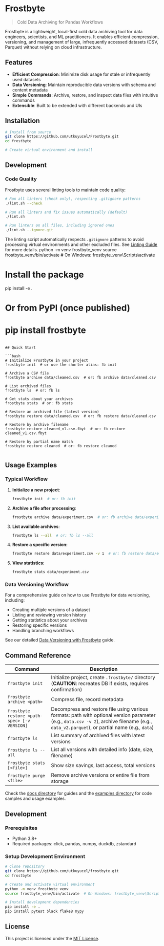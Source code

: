 # Frostbyte

> Cold Data Archiving for Pandas Workflows

Frostbyte is a lightweight, local-first cold data archiving tool for data engineers, scientists, and ML practitioners. It enables efficient compression, versioning, and management of large, infrequently accessed datasets (CSV, Parquet) without relying on cloud infrastructure.

## Features

- **Efficient Compression**: Minimize disk usage for stale or infrequently used datasets
- **Data Versioning**: Maintain reproducible data versions with schema and content metadata
- **Simple Commands**: Archive, restore, and inspect data files with intuitive commands
- **Extensible**: Built to be extended with different backends and UIs

## Installation

```bash
# Install from source
git clone https://github.com/utkuyucel/Frostbyte.git
cd frostbyte

# Create virtual environment and install
```

## Development

### Code Quality

Frostbyte uses several linting tools to maintain code quality:

```bash
# Run all linters (check only), respecting .gitignore patterns
./lint.sh --check

# Run all linters and fix issues automatically (default)
./lint.sh

# Run linters on all files, including ignored ones
./lint.sh --ignore-git
```

The linting script automatically respects `.gitignore` patterns to avoid processing virtual environments and other excluded files. See [Linting Guide](docs/linting.md) for more details.
python -m venv frostbyte_venv
source frostbyte_venv/bin/activate  # On Windows: frostbyte_venv\Scripts\activate

# Install the package
pip install -e .

# Or from PyPI (once published)
# pip install frostbyte
```

## Quick Start

```bash
# Initialize Frostbyte in your project
frostbyte init  # or use the shorter alias: fb init

# Archive a CSV file
frostbyte archive data/cleaned.csv  # or: fb archive data/cleaned.csv

# List archived files
frostbyte ls  # or: fb ls

# Get stats about your archives
frostbyte stats  # or: fb stats

# Restore an archived file (latest version)
frostbyte restore data/cleaned.csv  # or: fb restore data/cleaned.csv

# Restore by archive filename 
frostbyte restore cleaned_v1.csv.fbyt  # or: fb restore cleaned_v1.csv.fbyt

# Restore by partial name match
frostbyte restore cleaned  # or: fb restore cleaned


```

## Usage Examples

### Typical Workflow

1. **Initialize a new project**:
   ```bash
   frostbyte init  # or: fb init
   ```

2. **Archive a file after processing**:
   ```bash
   frostbyte archive data/experiment.csv  # or: fb archive data/experiment.csv
   ```

3. **List available archives**:
   ```bash
   frostbyte ls --all  # or: fb ls --all
   ```

4. **Restore a specific version**:
   ```bash
   frostbyte restore data/experiment.csv -v 1  # or: fb restore data/experiment.csv -v 1
   ```

5. **View statistics**:
   ```bash
   frostbyte stats data/experiment.csv
   ```

### Data Versioning Workflow

For a comprehensive guide on how to use Frostbyte for data versioning, including:
- Creating multiple versions of a dataset
- Listing and reviewing version history
- Getting statistics about your archives
- Restoring specific versions
- Handling branching workflows

See our detailed [Data Versioning with Frostbyte](docs/versioning-workflow.md) guide.



## Command Reference

| Command                     | Description                                          |
|-----------------------------|------------------------------------------------------|
| `frostbyte init`            | Initialize project, create `.frostbyte/` directory (**CAUTION**: recreates DB if exists, requires confirmation) |
| `frostbyte archive <path>`  | Compress file, record metadata                       |
| `frostbyte restore <path-spec> [-v VERSION]` | Decompress and restore file using various formats: path with optional version parameter (e.g., `data.csv -v 2`), archive filename (e.g., `data_v2.parquet`), or partial name (e.g., `data`) |
| `frostbyte ls`              | List summary of archived files with latest versions  |
| `frostbyte ls --all`        | List all versions with detailed info (date, size, filename) |
| `frostbyte stats [<file>]`  | Show size savings, last access, total versions       |
| `frostbyte purge <file>`    | Remove archive versions or entire file from storage  |

Check the [docs directory](docs/) for guides and the [examples directory](examples/) for code samples and usage examples.

## Development

### Prerequisites

- Python 3.8+
- Required packages: click, pandas, numpy, duckdb, zstandard

### Setup Development Environment

```bash
# Clone repository
git clone https://github.com/utkuyucel/frostbyte.git
cd frostbyte

# Create and activate virtual environment
python -m venv frostbyte_venv
source frostbyte_venv/bin/activate  # On Windows: frostbyte_venv\Scripts\activate

# Install development dependencies
pip install -e .
pip install pytest black flake8 mypy
```

## License

This project is licensed under the [MIT License](LICENSE).